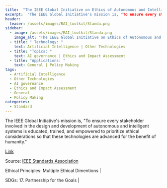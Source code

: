 ```yaml
---
title:  "The IEEE Global Initiative on Ethics of Autonomous and Intelligent Systems"  
excerpt:  "The IEEE Global Initiative's mission is, "To ensure every stakeholder involved i (...)"  
header:
  teaser: /assets/images/RAI_toolkit/Standa.png
sidebar:
  - image: /assets/images/RAI_toolkit/Standa.png
    image_alt: "The IEEE Global Initiative on Ethics of Autonomous and Intelligent Systems"
  - title: " Technology: "
    text: Artificial Intelligence | Other Technologies
  - title: "Topics: " 
    text: AI governance | Ethics and Impact Assessment
  - title: "Applications: " 
    text: General | Policy Making
tags:
  - Artificial Intelligence
  - Other Technologies
  - AI governance
  - Ethics and Impact Assessment
  - General
  - Policy Making
categories:
  - Standard
---
```

The IEEE Global Initiative's mission is, "To ensure every stakeholder involved in the design and development of autonomous and intelligent systems is educated, trained, and empowered to prioritize ethical considerations so that these technologies are advanced for the benefit of humanity."

[Link](https://standards.ieee.org/industry-connections/ec/autonomous-systems/)

Source: [IEEE Standards Association](https://standards.ieee.org/)

Ethical Principles: Multiple Ethical Dimentions | 

SDGs: 17. Partnership for the Goals | 
